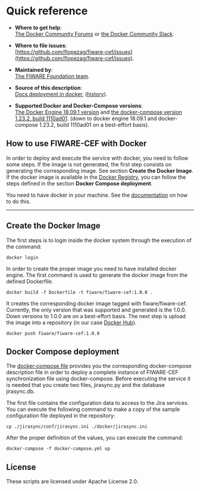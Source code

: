 # Quick reference

-	**Where to get help**:  
	[The Docker Community Forums](https://forums.docker.com/) or [the Docker Community Slack](https://blog.docker.com/2016/11/introducing-docker-community-directory-docker-community-slack/).

-	**Where to file issues**:  
	[https://github.com/flopezag/fiware-cef/issues](https://github.com/flopezag/fiware-cef/issues).

-	**Maintained by**:  
	[The FIWARE Foundation team](https://github.com/flopezag).

-	**Source of this description**:  
	[Docs deployment in docker](https://github.com/flopezag/fiware-cef/blob/master/docker/README.md), 
    ([history](https://github.com/flopezag/fiware-cef/commits/master/docker/README.md)).

-	**Supported Docker and Docker-Compose versions**:  
	[The Docker Engine 18.09.1 version](https://github.com/docker/docker-ce/releases/tag/v18.09.1) and 
	[the docker-compose version 1.23.2, build 1110ad01](https://github.com/docker/compose/releases/tag/1.23.2).
	(down to docker engine 18.09.1 and docker-compose 1.23.2, build 1110ad01 on a best-effort basis).

## How to use FIWARE-CEF with Docker

In order to deploy and execute the service with docker, you need to follow some steps. If the image is not generated,
the first step consists on generating the corresponding image. See section **Create the Docker Image**. If the docker
image is available in the [Docker Registry](https://cloud.docker.com/u/flopez/repository/docker/flopez/fiware-cef), you
can follow the steps defined in the section **Docker Compose deployment**.

You need to have docker in your machine. See the [documentation](https://docs.docker.com/installation/) on how to do 
this. 

----
## Create the Docker Image

The first steps is to login inside the docker system through the execution of the command:

```console
docker login
```

In order to create the proper image you need to have installed docker engine.
The first command is used to generate the docker image from the defined Dockerfile.

```console
docker build -f Dockerfile -t fiware/fiware-cef:1.0.0 .
```

It creates the corresponding docker image tagged with fiware/fiware-cef. Currently, the only version that was 
supported and generated is the 1.0.0. Down versions to 1.0.0 are on a best-effort basis. The next step is 
upload the image into a repository (in our case [Docker Hub](https://hub.docker.com/)).

```console
docker push fiware/fiware-cef:1.0.0
```

## Docker Compose deployment

The [docker-compose file](https://github.com/flopezag/fiware-cef/docker/docker-compose.yml) provides you the corresponding 
docker-compose description file in order to deploy a complete instance of FIWARE-CEF synchronization file
using docker-compose. Before executing the service it is needed that you create two files, jirasync.py and
the database jirasync.db.

The first file contains the configuration data to access to the Jira services. You can execute the following
command to make a copy of the sample configuration file deployed in the repository:

````console
cp ./jirasync/conf/jirasync.ini ./docker/jirasync.ini
```` 

After the proper definition of the values, you can execute the command:

```console
docker-compose -f docker-compose.yml up
```

## License

These scripts are licensed under Apache License 2.0.
